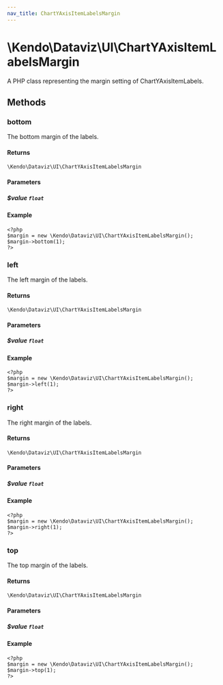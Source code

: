 ```yaml
---
nav_title: ChartYAxisItemLabelsMargin
---
```


# \Kendo\Dataviz\UI\ChartYAxisItemLabelsMargin

A PHP class representing the margin setting of ChartYAxisItemLabels.


## Methods

### bottom
The bottom margin of the labels.

#### Returns
`\Kendo\Dataviz\UI\ChartYAxisItemLabelsMargin`

#### Parameters

##### $value `float`



#### Example 
    <?php
    $margin = new \Kendo\Dataviz\UI\ChartYAxisItemLabelsMargin();
    $margin->bottom(1);
    ?>

### left
The left margin of the labels.

#### Returns
`\Kendo\Dataviz\UI\ChartYAxisItemLabelsMargin`

#### Parameters

##### $value `float`



#### Example 
    <?php
    $margin = new \Kendo\Dataviz\UI\ChartYAxisItemLabelsMargin();
    $margin->left(1);
    ?>

### right
The right margin of the labels.

#### Returns
`\Kendo\Dataviz\UI\ChartYAxisItemLabelsMargin`

#### Parameters

##### $value `float`



#### Example 
    <?php
    $margin = new \Kendo\Dataviz\UI\ChartYAxisItemLabelsMargin();
    $margin->right(1);
    ?>

### top
The top margin of the labels.

#### Returns
`\Kendo\Dataviz\UI\ChartYAxisItemLabelsMargin`

#### Parameters

##### $value `float`



#### Example 
    <?php
    $margin = new \Kendo\Dataviz\UI\ChartYAxisItemLabelsMargin();
    $margin->top(1);
    ?>

